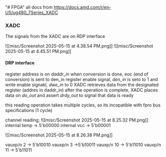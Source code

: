 "# FPGA" 
all docs from https://docs.amd.com/r/en-US/ug480_7Series_XADC
### XADC
The signals from the XADC are on RDP interface

![[misc/Screenshot 2025-05-15 at 4.38.54 PM.png]]
![[misc/Screenshot 2025-05-15 at 4.45.51 PM.png]]
#### DRP interface
register address is on *daddr_in*
when conversion is done, eoc (end of conversion) is sent to den_in
register enable signal, *den_in* is seto to 1 and write enable signakl, *dwe_in* to 0
XADC retrieves data from the designated register (addres in daddr_in)
after the operation is complete, XADC places data on *do_out* and assert *drdy_out* to signal that data is ready

this reading operation takes multiple cycles, so its incopatible with fpro bus specifications (1 cycle)




channel reading;
![[misc/Screenshot 2025-05-15 at 8.25.32 PM.png]]
 internal temp -> 5'b00000
internal vcc -> 5'b00001 

![[misc/Screenshot 2025-05-15 at 8.26.38 PM.png]]

vauxp/n 2 -> 5'b10010
vauxp/n 3 ->5'b10011 
vauxp/n 10 -> 5'b11010 
vauxp/n 11 -> 5'b11011
